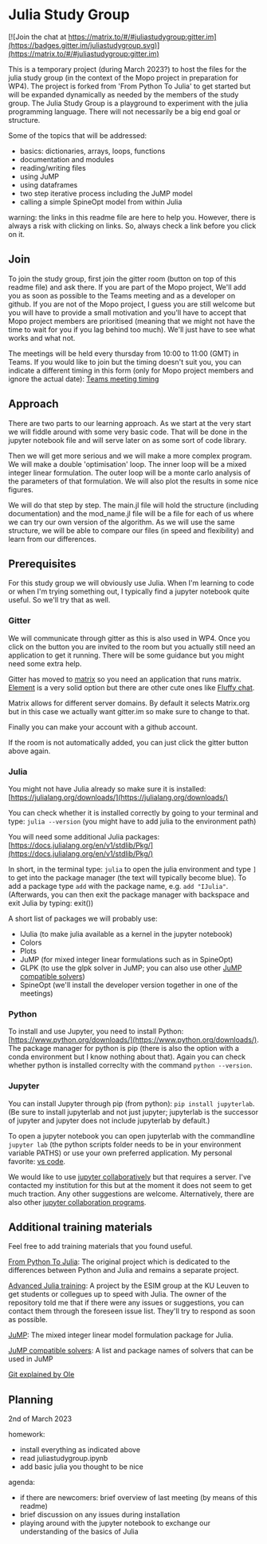 # Julia Study Group
[![Join the chat at https://matrix.to/#/#juliastudygroup:gitter.im](https://badges.gitter.im/juliastudygroup.svg)](https://matrix.to/#/#juliastudygroup:gitter.im)

This is a temporary project (during March 2023?) to host the files for the julia study group (in the context of the Mopo project in preparation for WP4). The project is forked from 'From Python To Julia' to get started but will be expanded dynamically as needed by the members of the study group. The Julia Study Group is a playground to experiment with the julia programming language. There will not necessarily be a big end goal or structure.

Some of the topics that will be addressed:
+ basics: dictionaries, arrays, loops, functions
+ documentation and modules
+ reading/writing files
+ using JuMP
+ using dataframes
+ two step iterative process including the JuMP model
+ calling a simple SpineOpt model from within Julia

warning: the links in this readme file are here to help you. However, there is always a risk with clicking on links. So, always check a link before you click on it.

## Join
To join the study group, first join the gitter room (button on top of this readme file) and ask there. If you are part of the Mopo project, We'll add you as soon as possible to the Teams meeting and as a developer on github. If you are not of the Mopo project, I guess you are still welcome but you will have to provide a small motivation and you'll have to accept that Mopo project members are prioritised (meaning that we might not have the time to wait for you if you lag behind too much). We'll just have to see what works and what not.

The meetings will be held every thursday from 10:00 to 11:00 (GMT) in Teams. If you would like to join but the timing doesn't suit you, you can indicate a different timing in this form (only for Mopo project members and ignore the actual date): [Teams meeting timing](https://framadate.org/WtmVUI4eQV7zEXCJ)

## Approach
There are two parts to our learning approach. As we start at the very start we will fiddle around with some very basic code. That will be done in the jupyter notebook file and will serve later on as some sort of code library.

Then we will get more serious and we will make a more complex program. We will make a double 'optimisation' loop. The inner loop will be a mixed integer linear formulation. The outer loop will be a monte carlo analysis of the parameters of that formulation. We will also plot the results in some nice figures.

We will do that step by step. The main.jl file will hold the structure (including documentation) and the mod_name.jl file will be a file for each of us where we can try our own version of the algorithm. As we will use the same structure, we will be able to compare our files (in speed and flexibility) and learn from our differences.

## Prerequisites
For this study group we will obviously use Julia. When I'm learning to code or when I'm trying something out, I typically find a jupyter notebook quite useful. So we'll try that as well.

### Gitter
We will communicate through gitter as this is also used in WP4. Once you click on the button you are invited to the room but you actually still need an application to get it running. There will be some guidance but you might need some extra help.

Gitter has moved to [matrix](https://matrix.org/) so you need an application that runs matrix. [Element](https://element.io/) is a very solid option but there are other cute ones like [Fluffy chat](https://fluffychat.im/).

Matrix allows for different server domains. By default it selects Matrix.org but in this case we actually want gitter.im so make sure to change to that.

Finally you can make your account with a github account.

If the room is not automatically added, you can just click the gitter button above again.

### Julia

You might not have Julia already so make sure it is installed: [https://julialang.org/downloads/](https://julialang.org/downloads/)

You can check whether it is installed correctly by going to your terminal and type: `julia --version` (you might have to add julia to the environment path)

You will need some additional Julia packages: [https://docs.julialang.org/en/v1/stdlib/Pkg/](https://docs.julialang.org/en/v1/stdlib/Pkg/)

In short, in the terminal type: `julia` to open the julia environment and type `]` to get into the package manager (the text will typically become blue). To add a package type `add` with the package name, e.g. `add "IJulia"`. (Afterwards, you can then exit the package manager with backspace and exit Julia by typing: exit())

A short list of packages we will probably use:
+ IJulia (to make julia available as a kernel in the jupyter notebook)
+ Colors
+ Plots
+ JuMP (for mixed integer linear formulations such as in SpineOpt)
+ GLPK (to use the glpk solver in JuMP; you can also use other [JuMP compatible solvers](https://jump.dev/JuMP.jl/stable/installation/#Supported-solvers))
+ SpineOpt (we'll install the developer version together in one of the meetings)

### Python

To install and use Jupyter, you need to install Python: [https://www.python.org/downloads/](https://www.python.org/downloads/). The package manager for python is pip (there is also the option with a conda environment but I know nothing about that). Again you can check whether python is installed correclty with the command `python --version`.

### Jupyter

You can install Jupyter through pip (from python): `pip install jupyterlab`. (Be sure to install jupyterlab and not just jupyter; jupyterlab is the successor of jupyter and jupyter does not include jupyterlab by default.)

To open a jupyter notebook you can open jupyterlab with the commandline `jupyter lab` (the python scripts folder needs to be in your environment variable PATHS) or use your own preferred application. My personal favorite:
[vs code](https://code.visualstudio.com/docs/datascience/jupyter-notebooks).

We would like to use [jupyter collaboratively](https://jupyterlab.readthedocs.io/en/stable/user/rtc.html) but that requires a server. I've contacted my institution for this but at the moment it does not seem to get much traction. Any other suggestions are welcome.
Alternatively, there are also other [jupyter collaboration programs](https://datasciencenotebook.org/jupyter-realtime-collaboration).


## Additional training materials

Feel free to add training materials that you found useful.

[From Python To Julia](https://gitlab.kuleuven.be/UCM/from-python-to-julia): The original project which is dedicated to the differences between Python and Julia and remains a separate project.

[Advanced Julia training](https://gitlab.kuleuven.be/UCM/esim-advanced-julia-training): A project by the ESIM group at the KU Leuven to get students or collegues up to speed with Julia. The owner of the repository told me that if there were any issues or suggestions, you can contact them through the foreseen issue list. They'll try to respond as soon as possible.

[JuMP](https://jump.dev/JuMP.jl/stable/): The mixed integer linear model formulation package for Julia.

[JuMP compatible solvers](https://jump.dev/JuMP.jl/stable/installation/#Supported-solvers): A list and package names of solvers that can be used in JuMP

[Git explained by Ole](https://ole.mn/estp2022/slides/practical_git/)

## Planning

2nd of March 2023

homework:
+ install everything as indicated above
+ read juliastudygroup.ipynb
+ add basic julia you thought to be nice

agenda:
+ if there are newcomers: brief overview of last meeting (by means of this readme)
+ brief discussion on any issues during installation
+ playing around with the jupyter notebook to exchange our understanding of the basics of Julia